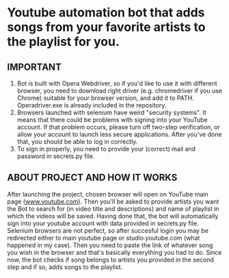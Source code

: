 # Youtube automation bot that adds songs from your favorite artists to the playlist for you. 

## IMPORTANT
1) Bot is built with Opera Webdriver, so if you'd like to use it with different browser, you need to download right driver (e.g. chromedriver if you use Chrome) suitable for your browser version, and add it to PATH. Operadriver.exe is already included in the repository.
2) Browsers launched with selenium have weird "security systems". It means that there could be problems with signing into your YouTube account. If that problem occurs, please turn off two-step verification, or allow your account to launch less secure applications. After you've done that, you should be able to log in correctly.
3) To sign in properly, you need to provide your (correct) mail and password in secrets.py file.


## ABOUT PROJECT AND HOW IT WORKS 
After launching the project, chosen browser will open on YouTube main page (www.youtube.com). Then you'll be asked to provide artists you want the Bot to search for (in video title and descriptions) and name of playlist in which the videos will be saved. Having done that, the bot will automatically sign into your youtube account with data provided in secrets.py file. Selenium browsers are not perfect, so after succesful login you may be redirected either to main youtube page or studio.youtube.com (what happened in my case). Then you need to paste the link of whatever song you wish in the browser and that's basically everything you had to do. Since now, the bot checks if song belongs to artists you provided in the second step and if so, adds songs to the playlist.

